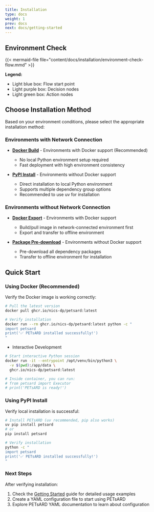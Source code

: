 ```yaml
---
title: Installation
type: docs
weight: 1
prev: docs
next: docs/getting-started
---
```


## Environment Check

{{< mermaid-file file="content/docs/installation/environment-check-flow.mmd" >}}

**Legend:**

- Light blue box: Flow start point
- Light purple box: Decision nodes
- Light green box: Action nodes

## Choose Installation Method

Based on your environment conditions, please select the appropriate installation method:

### Environments with Network Connection

- **[Docker Build](docker-build)** - Environments with Docker support (Recommended)
  - No local Python environment setup required
  - Fast deployment with high environment consistency

- **[PyPI Install](pypi-install)** - Environments without Docker support
  - Direct installation to local Python environment
  - Supports multiple dependency group options
  - Recommended to use uv for installation

### Environments without Network Connection

- **[Docker Export](docker-export)** - Environments with Docker support
  - Build/pull image in network-connected environment first
  - Export and transfer to offline environment

- **[Package Pre-download](package-predownload)** - Environments without Docker support
  - Pre-download all dependency packages
  - Transfer to offline environment for installation

## Quick Start

### Using Docker (Recommended)

Verify the Docker image is working correctly:

```bash
# Pull the latest version
docker pull ghcr.io/nics-dp/petsard:latest

# Verify installation
docker run --rm ghcr.io/nics-dp/petsard:latest python -c "
import petsard
print('✅ PETsARD installed successfully!')
"
```

- Interactive Development

```bash
# Start interactive Python session
docker run -it --entrypoint /opt/venv/bin/python3 \
  -v $(pwd):/app/data \
  ghcr.io/nics-dp/petsard:latest

# Inside container, you can run:
# from petsard import Executor
# print('PETsARD is ready!')
```

### Using PyPI Install

Verify local installation is successful:

```bash
# Install PETsARD (uv recommended, pip also works)
uv pip install petsard
# or
pip install petsard

# Verify installation
python -c "
import petsard
print('✅ PETsARD installed successfully!')
"
```

### Next Steps

After verifying installation:

1. Check the [Getting Started](../getting-started) guide for detailed usage examples
2. Create a YAML configuration file to start using PETsARD
3. Explore PETsARD YAML documentation to learn about configuration